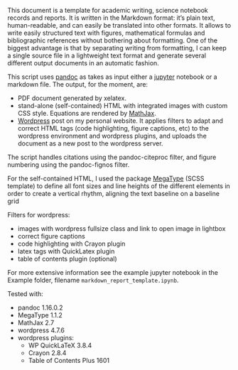 This document is a template for academic writing, science notebook records and reports. It is written in the Markdown format: it’s plain text, human-readable, and can easily be translated into other formats. It allows to write easily structured text with figures, mathematical formulas and bibliographic references without bothering about formatting. One of the biggest advantage is that by separating writing from formatting, I can keep a single source file in a lightweight text format and generate several different output documents in an automatic fashion.

This script uses [pandoc](https://pandoc.org/) as takes as input either a [jupyter](http://jupyter.org/) notebook or a markdown file. The output, for the moment, are: 
+ PDF document generated by xelatex.
+ stand-alone (self-contained) HTML with integrated images with custom CSS style. Equations are rendered by [MathJax](https://www.mathjax.org/).
+ [Wordpress](https://wordpress.org/) post on my personal website. It applies filters to adapt and correct HTML tags (code highlighting, figure captions, etc) to the wordpress environment and wordpress plugins, and uploads the document as a new post to the wordpress server.

The script handles citations using the pandoc-citeproc filter, and figure numbering using the pandoc-fignos filter.

For the self-contained HTML, I used the package [MegaType](https://github.com/StudioThick/megatype) (SCSS template) to define all font sizes and line heights of the different elements in order to create a vertical rhythm, aligning the text baseline on a baseline grid

Filters for wordpress:
- images with wordpress fullsize class and link to open image in lightbox
- correct figure captions
- code highlighting with Crayon plugin
- latex tags with QuickLatex plugin
- table of contents plugin (optional)

For more extensive information see the example jupyter notebook in the Example folder, filename `markdown_report_template.ipynb`.

Tested with:
+ pandoc 1.16.0.2
+ MegaType 1.1.2
+ MathJax 2.7
+ wordpress 4.7.6
+ wordpress plugins:
  + WP QuickLaTeX 3.8.4
  + Crayon 2.8.4
  + Table of Contents Plus 1601
